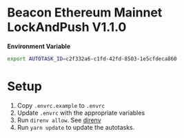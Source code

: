 # Beacon Ethereum Mainnet LockAndPush V1.1.0

**Environment Variable** 
```.sh 
export AUTOTASK_ID=c2f332a6-c1fd-42fd-8503-1e5cfdeca860
```

# Setup

1. Copy `.envrc.example` to `.envrc`
2. Update `.envrc` with the appropriate variables
3. Run `direnv allow`.  See [direnv](https://direnv.net)
4. Run `yarn update` to update the autotasks.
